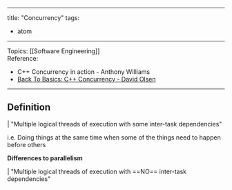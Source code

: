 
---
title: "Concurrency"
tags:
-   atom
---
Topics: [[Software Engineering]]  
Reference:
-   C++ Concurrency in action - Anthony Williams  
-   [Back To Basics: C++ Concurrency - David Olsen](https://www.youtube.com/watch?v=8rEGu20Uw4g)

---

## Definition

|   "Multiple logical threads of execution with some inter-task dependencies"  

i.e. Doing things at the same time when some of the things need to happen before others

**Differences to parallelism**

|   "Multiple logical threads of execution with ==NO== inter-task dependencies"

